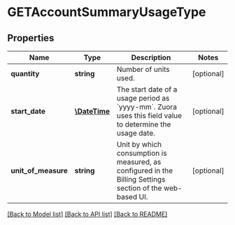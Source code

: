 # GETAccountSummaryUsageType

## Properties
Name | Type | Description | Notes
------------ | ------------- | ------------- | -------------
**quantity** | **string** | Number of units used. | [optional] 
**start_date** | [**\DateTime**](Date.md) | The start date of a usage period as &#x60;yyyy-mm&#x60;. Zuora uses this field value to determine the usage date. | [optional] 
**unit_of_measure** | **string** | Unit by which consumption is measured, as configured in the Billing Settings section of the web-based UI. | [optional] 

[[Back to Model list]](../README.md#documentation-for-models) [[Back to API list]](../README.md#documentation-for-api-endpoints) [[Back to README]](../README.md)


